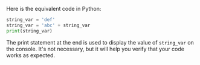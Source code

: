 Here is the equivalent code in Python:

```python
string_var = 'def'
string_var = 'abc' + string_var
print(string_var)
```

The print statement at the end is used to display the value of `string_var` on the console. It's not necessary, but it will help you verify that your code works as expected.
